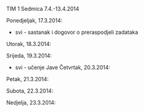 TIM 1 
Sedmica 7.4.-13.4.2014

Ponedjeljak, 17.3.2014:
* svi - sastanak i dogovor o preraspodjeli zadataka

Utorak, 18.3.2014:

Srijeda, 19.3.2014:
* svi - učenje Jave
Četvrtak, 20.3.2014:

Petak, 21.3.2014:

Subota, 22.3.2014:

Nedjelja, 23.3.2014: